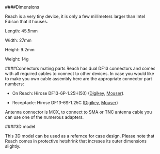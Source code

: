 ####Dimensions

Reach is a very tiny device, it is only a few millimeters larger than Intel Edison that it houses.


Length: 45.5mm

Width: 27mm

Height: 9.2mm

Weight: 14g

####Connectors mating parts
Reach has dual DF13 connectors and comes with all required cables to connect to other devices. In case you would like to make you own cable assembly here are the appropriate connector part numbers:

* On Reach: Hirose DF13-6P-1.25H(50) ([Digikey](http://www.digikey.com/product-detail/en/DF13-6P-1.25H%2850%29/H3354-ND/530653), [Mouser](http://eu.mouser.com/ProductDetail/Hirose-Electric/DF13-6P-125H50/?qs=%2fha2pyFaduilOJdMONLaLBwaFNH0V7VnzXasUV9hMRidfNFMCnSnIA%3d%3d)).

* Receptacle: Hirose DF13-6S-1.25C ([Digikey](http://www.digikey.com/product-search/en?keywords=DF13-6S-1.25C), [Mouser](http://eu.mouser.com/ProductDetail/Hirose-Electric/DF13-6S-125C/?qs=%2fha2pyFaduhJ5h7X7LLPzEL0u%2f%252b1ZTztM8mMa9tEuYmcKFXQSgLZyQ%3d%3d))

Antenna connector is MCX, to connect to SMA or TNC antenna cable you can use one of the numerous adapters.



####3D model

This 3D model can be used as a refernce for case design. Please note that Reach comes in protective hetshrink that increses its outer dimensions slightly.

<script src="https://embed.github.com/view/3d/emlid/hardware/master/Reach.STL"></script>


